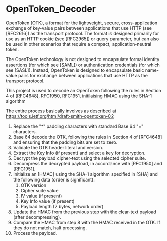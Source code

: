 # OpenToken_Decoder
OpenToken (OTK), a format for the lightweight, secure, cross-application exchange of key-value pairs between applications that use HTTP (see [RFC2616]) as the transport protocol.  The format is designed primarily for use as an HTTP cookie (see [RFC2965]) or query parameter, but can also be used in other scenarios that require a compact, application-neutral token.

The OpenToken technology is not designed to encapsulate formal identity assertions (for which see [SAML]) or authentication credentials (for which see [SASL]).  Instead, OpenToken is designed to encapsulate basic name-value pairs for exchange between applications that use HTTP as the transport protocol.

This project is used to decode an OpenToken following the rules in Section 4 of [RFC4648], RFC1950, RFC1951, initilaising HMAC using the SHA-1 algorithm

The entire process basically involves as described at https://tools.ietf.org/html/draft-smith-opentoken-02
1.   Replace the "*" padding characters with standard Base 64 "=" characters.
2.   Base 64 decode the OTK, following the rules in Section 4 of
        [RFC4648] and ensuring that the padding bits are set to zero.
3.   Validate the OTK header literal and version.
4.   Extract the Key Info (if present) and select a key for
        decryption.
5.   Decrypt the payload cipher-text using the selected cipher suite.
6.   Decompress the decrypted payload, in accordance with [RFC1950]
        and [RFC1951].
7.   Initialize an [HMAC] using the SHA-1 algorithm specified in
        [SHA] and the following data (order is significant):
        1.  OTK version
        2.  Cipher suite value
        3.  IV value (if present)
        4.  Key Info value (if present)
        5.  Payload length (2 bytes, network order)
8.   Update the HMAC from the previous step with the clear-text
        payload (after decompressing).
9.   Compare the HMAC from step 8 with the HMAC received in the OTK.
        If they do not match, halt processing.
10.  Process the payload.

